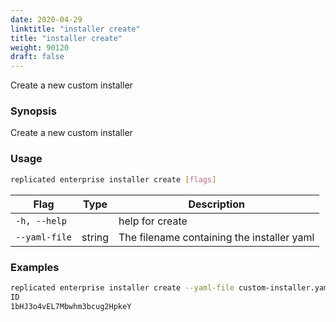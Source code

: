 ```yaml
---
date: 2020-04-29
linktitle: "installer create"
title: "installer create"
weight: 90120
draft: false
---
```


Create a new custom installer

### Synopsis

Create a new custom installer

### Usage
```bash
replicated enterprise installer create [flags]
```


| Flag                  | Type   | Description |
|-----------------------|--------|-------------|
| `-h, --help` | | help for create |
| `--yaml-file` | string | The filename containing the installer yaml |

### Examples

```bash
replicated enterprise installer create --yaml-file custom-installer.yaml
ID
1bHJ3o4vEL7Mbwhm3bcug2HpkeY
```
